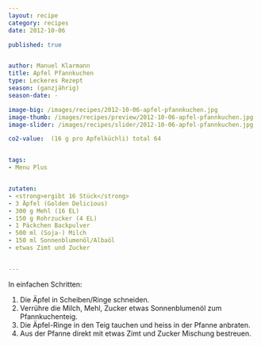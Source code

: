 ```yaml
---
layout: recipe
category: recipes
date: 2012-10-06

published: true


author: Manuel Klarmann
title: Apfel Pfannkuchen
type: Leckeres Rezept
season: (ganzjährig) 
season-date: -

image-big: /images/recipes/2012-10-06-apfel-pfannkuchen.jpg
image-thumb: /images/recipes/preview/2012-10-06-apfel-pfannkuchen.jpg
image-slider: /images/recipes/slider/2012-10-06-apfel-pfannkuchen.jpg

co2-value:  (16 g pro Apfelküchli) total 64


tags:
- Menu Plus


zutaten:
- <strong>ergibt 16 Stück</strong>
- 3 Äpfel (Golden Delicious)
- 300 g Mehl (16 EL)
- 150 g Rohrzucker (4 EL)
- 1 Päckchen Backpulver 
- 500 ml (Soja-) Milch
- 150 ml Sonnenblumenöl/Albaöl
- etwas Zimt und Zucker


---
```


In einfachen Schritten:
1. Die Äpfel in Scheiben/Ringe schneiden.
2. Verrühre die Milch, Mehl, Zucker etwas Sonnenblumenöl zum Pfannkuchenteig.
3. Die Äpfel-Ringe in den Teig tauchen und heiss in der Pfanne anbraten.
4. Aus der Pfanne direkt mit etwas Zimt und Zucker Mischung bestreuen.
